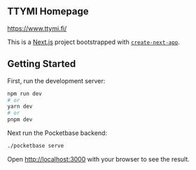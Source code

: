 ## TTYMI Homepage

https://www.ttymi.fi/

This is a [Next.js](https://nextjs.org/) project bootstrapped with [`create-next-app`](https://github.com/vercel/next.js/tree/canary/packages/create-next-app).

## Getting Started

First, run the development server:

```bash
npm run dev
# or
yarn dev
# or
pnpm dev
```

Next run the Pocketbase backend:

```bash
./pocketbase serve
```

Open [http://localhost:3000](http://localhost:3000) with your browser to see the result.
